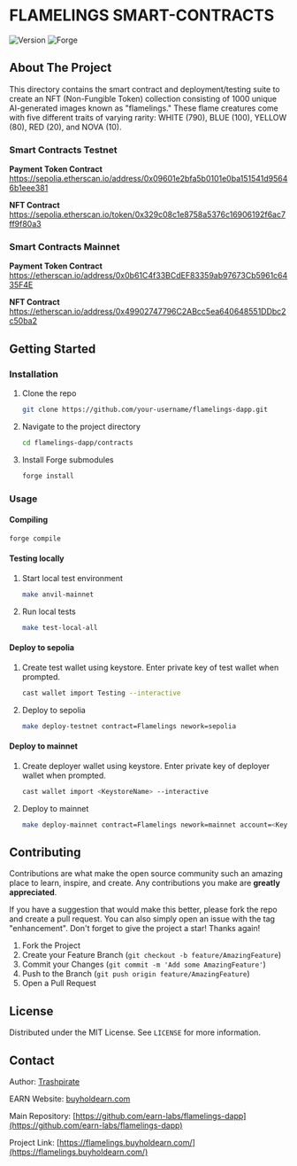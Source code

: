 # FLAMELINGS SMART-CONTRACTS

![Version](https://img.shields.io/badge/version-1.0.0-blue.svg?style=for-the-badge)
![Forge](https://img.shields.io/badge/Forge-v0.2.0-blue?style=for-the-badge)



<!-- ABOUT THE PROJECT -->
## About The Project

<!-- [![Product Name Screen Shot][product-screenshot]](https://example.com) -->

This directory contains the smart contract and deployment/testing suite to create an NFT (Non-Fungible Token) collection consisting of 1000 unique AI-generated images known as "flamelings." These flame creatures come with five different traits of varying rarity: WHITE (790), BLUE (100), YELLOW (80), RED (20), and NOVA (10).

### Smart Contracts Testnet

**Payment Token Contract**  
https://sepolia.etherscan.io/address/0x09601e2bfa5b0101e0ba151541d95646b1eee381

**NFT Contract**
https://sepolia.etherscan.io/token/0x329c08c1e8758a5376c16906192f6ac7ff9f80a3

### Smart Contracts Mainnet

**Payment Token Contract**  
https://etherscan.io/address/0x0b61C4f33BCdEF83359ab97673Cb5961c6435F4E

**NFT Contract**
https://etherscan.io/address/0x49902747796C2ABcc5ea640648551DDbc2c50ba2


<!-- GETTING STARTED -->
## Getting Started

### Installation

1. Clone the repo
   ```sh
   git clone https://github.com/your-username/flamelings-dapp.git
   ```
2. Navigate to the project directory
   ```sh
   cd flamelings-dapp/contracts
   ```
3. Install Forge submodules
   ```sh
   forge install
   ```

### Usage

#### Compiling
```sh
forge compile
```

#### Testing locally

1. Start local test environment
    ```sh
    make anvil-mainnet
    ```
2. Run local tests
    ```sh
    make test-local-all
    ```

#### Deploy to sepolia

1. Create test wallet using keystore. Enter private key of test wallet when prompted.
    ```sh
    cast wallet import Testing --interactive
    ```
    
2. Deploy to sepolia
    ```sh
    make deploy-testnet contract=Flamelings nework=sepolia
    ```

#### Deploy to mainnet
1. Create deployer wallet using keystore. Enter private key of deployer wallet when prompted.
    ```sh
    cast wallet import <KeystoreName> --interactive
    ```
    
2. Deploy to mainnet
    ```sh
    make deploy-mainnet contract=Flamelings nework=mainnet account=<KeystoreName> sender=<deployer address>
    ```

<!-- CONTRIBUTING -->
## Contributing

Contributions are what make the open source community such an amazing place to learn, inspire, and create. Any contributions you make are **greatly appreciated**.

If you have a suggestion that would make this better, please fork the repo and create a pull request. You can also simply open an issue with the tag "enhancement".
Don't forget to give the project a star! Thanks again!

1. Fork the Project
2. Create your Feature Branch (`git checkout -b feature/AmazingFeature`)
3. Commit your Changes (`git commit -m 'Add some AmazingFeature'`)
4. Push to the Branch (`git push origin feature/AmazingFeature`)
5. Open a Pull Request


<!-- LICENSE -->
## License

Distributed under the MIT License. See `LICENSE` for more information.

<!-- CONTACT -->
## Contact

Author: [Trashpirate](https://github.com/trashpirate)

EARN Website: [buyholdearn.com](https://buyholdearn.com)

Main Repository: [https://github.com/earn-labs/flamelings-dapp](https://github.com/earn-labs/flamelings-dapp)

Project Link: [https://flamelings.buyholdearn.com/](https://flamelings.buyholdearn.com/)


<!-- ACKNOWLEDGMENTS -->
<!-- ## Acknowledgments -->

